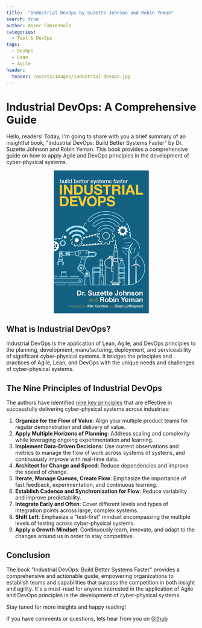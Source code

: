```yaml
---
title:  "Industrial DevOps by Suzette Johnson and Robin Yeman"
search: true
author: Asser Fahrenholz
categories: 
  - Test & DevOps
tags:
  - DevOps
  - Lean
  - Agile  
header:
  teaser: /assets/images/industrial-devops.jpg
---
```


# Industrial DevOps: A Comprehensive Guide

Hello, readers! Today, I'm going to share with you a brief summary of an insightful book, "Industrial DevOps: Build Better Systems Faster" by Dr. Suzette Johnson and Robin Yeman. This book provides a comprehensive guide on how to apply Agile and DevOps principles in the development of cyber-physical systems.

<p align="center">
<a href="/assets/images/industrial-devops.jpg"><img src="/assets/images/industrial-devops.jpg" width="50%" align="center"></a>
</p>

## What is Industrial DevOps?

Industrial DevOps is the application of Lean, Agile, and DevOps principles to the planning, development, manufacturing, deployment, and serviceability of significant cyber-physical systems. It bridges the principles and practices of Agile, Lean, and DevOps with the unique needs and challenges of cyber-physical systems.

## The Nine Principles of Industrial DevOps

The authors have identified [nine key principles][2] that are effective in successfully delivering cyber-physical systems across industries:

1. **Organize for the Flow of Value**: Align your multiple product teams for regular demonstration and delivery of value.
2. **Apply Multiple Horizons of Planning**: Address scaling and complexity while leveraging ongoing experimentation and learning.
3. **Implement Data-Driven Decisions**: Use current observations and metrics to manage the flow of work across systems of systems, and continuously improve with real-time data.
4. **Architect for Change and Speed**: Reduce dependencies and improve the speed of change.
5. **Iterate, Manage Queues, Create Flow**: Emphasize the importance of fast feedback, experimentation, and continuous learning.
6. **Establish Cadence and Synchronization for Flow**: Reduce variability and improve predictability.
7. **Integrate Early and Often**: Cover different levels and types of integration points across large, complex systems.
8. **Shift Left**: Emphasize a “test-first” mindset encompassing the multiple levels of testing across cyber-physical systems.
9. **Apply a Growth Mindset**: Continuously learn, innovate, and adapt to the changes around us in order to stay competitive.

## Conclusion

The book "Industrial DevOps: Build Better Systems Faster" provides a comprehensive and actionable guide, empowering organizations to establish teams and capabilities that surpass the competition in both insight and agility. It's a must-read for anyone interested in the application of Agile and DevOps principles in the development of cyber-physical systems.

Stay tuned for more insights and happy reading!

If you have comments or questions, lets hear from you on <a href="https://github.com/orgs/thetechcollective/discussions/3">Github</a>

[1]: https://www.amazon.com/Industrial-DevOps-Better-Systems-Faster/dp/195050879X "Industrial DevOps on Amazon"
[2]: https://itrevolution.com/articles/what-is-industrial-devops/ "What is Industrial DevOps?"
